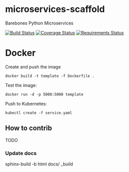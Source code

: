 # microservices-scaffold
Barebones Python Microservices

[![Build Status](https://travis-ci.org/python-microservices/microservices-scaffold.svg?branch=master)](https://travis-ci.org/python-microservices/microservices-scaffold)
[![Coverage Status](https://coveralls.io/repos/github/python-microservices/microservices-scaffold/badge.svg?branch=master)](https://coveralls.io/github/python-microservices/microservices-scaffold?branch=master)
[![Requirements Status](https://requires.io/github/python-microservices/microservices-scaffold/requirements.svg?branch=master)](https://requires.io/github/python-microservices/microservices-scaffold/requirements/?branch=master)



# Docker

Create and push the image

    docker build -t template -f Dockerfile .

Test the image:

    docker run -d -p 5000:5000 template
    
    
Push to Kubernetes:

    kubectl create -f service.yaml
    
    
## How to contrib

TODO

### Update docs

   sphinx-build -b html docs/ _build